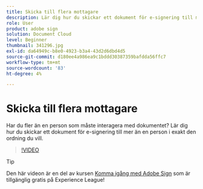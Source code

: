 ```yaml
---
title: Skicka till flera mottagare
description: Lär dig hur du skickar ett dokument för e-signering till mer än en person i exakt den ordning du vill
role: User
product: adobe sign
solution: Document Cloud
level: Beginner
thumbnail: 341296.jpg
exl-id: da64949c-b8e0-4923-b3a4-43d2d6dbd4d5
source-git-commit: d180ee4a986ea9c1bddd30387359bafdda56ffc7
workflow-type: tm+mt
source-wordcount: '83'
ht-degree: 4%

---
```


# Skicka till flera mottagare

Har du fler än en person som måste interagera med dokumentet? Lär dig hur du skickar ett dokument för e-signering till mer än en person i exakt den ordning du vill.

>[!VIDEO](https://video.tv.adobe.com/v/341296?hidetitle=true)

>[!TIP]
>
>Den här videon är en del av kursen [Komma igång med Adobe Sign](https://experienceleague.adobe.com/?recommended=Sign-U-1-2020.1) som är tillgänglig gratis på Experience League!
